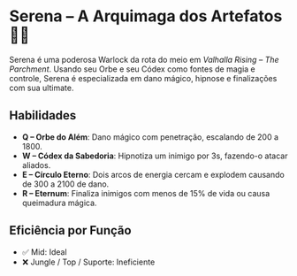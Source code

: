 # Serena – A Arquimaga dos Artefatos 🔮📜

Serena é uma poderosa Warlock da rota do meio em *Valhalla Rising – The Parchment*. Usando seu Orbe e seu Códex como fontes de magia e controle, Serena é especializada em dano mágico, hipnose e finalizações com sua ultimate.

## Habilidades

- **Q – Orbe do Além**: Dano mágico com penetração, escalando de 200 a 1800.
- **W – Códex da Sabedoria**: Hipnotiza um inimigo por 3s, fazendo-o atacar aliados.
- **E – Círculo Eterno**: Dois arcos de energia cercam e explodem causando de 300 a 2100 de dano.
- **R – Eternum**: Finaliza inimigos com menos de 15% de vida ou causa queimadura mágica.

## Eficiência por Função
- ✅ Mid: Ideal
- ❌ Jungle / Top / Suporte: Ineficiente

